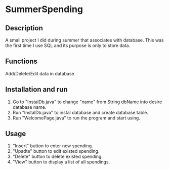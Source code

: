 # SummerSpending

## Description

A small project I did during summer that associates with database. This was the first time I use SQL and its purpose is only to store data.

## Functions

Add/Delete/Edit data in database

## Installation and run

1. Go to "InstalDb.java" to change "name" from String dbName into desire database name.
2. Run "InstalDb.java" to instal database and create database table.
3. Run "WelcomePage.java" to run the program and start using.

## Usage

1. "Insert" button to enter new spending.
2. "Upadte" button to edit existed spending.
3. "Delete" button to delete existed spending.
4. "View" button to display a list of all spendings.
